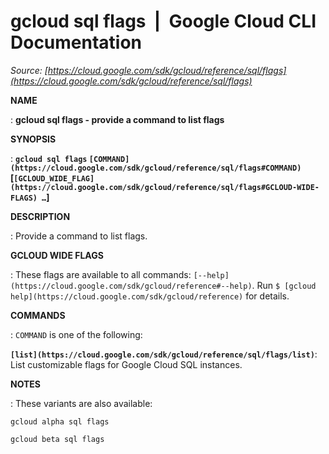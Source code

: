 # gcloud sql flags  |  Google Cloud CLI Documentation

*Source: [https://cloud.google.com/sdk/gcloud/reference/sql/flags](https://cloud.google.com/sdk/gcloud/reference/sql/flags)*

**NAME**

: **gcloud sql flags - provide a command to list flags**

**SYNOPSIS**

: **`gcloud sql flags` `[COMMAND](https://cloud.google.com/sdk/gcloud/reference/sql/flags#COMMAND)` [`[GCLOUD_WIDE_FLAG](https://cloud.google.com/sdk/gcloud/reference/sql/flags#GCLOUD-WIDE-FLAGS) …`]**

**DESCRIPTION**

: Provide a command to list flags.

**GCLOUD WIDE FLAGS**

: These flags are available to all commands: `[--help](https://cloud.google.com/sdk/gcloud/reference#--help)`.
Run `$ [gcloud help](https://cloud.google.com/sdk/gcloud/reference)` for details.

**COMMANDS**

: ``COMMAND`` is one of the following:

**`[list](https://cloud.google.com/sdk/gcloud/reference/sql/flags/list)`**:
List customizable flags for Google Cloud SQL instances.

**NOTES**

: These variants are also available:

```
gcloud alpha sql flags
```

```
gcloud beta sql flags
```